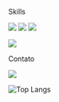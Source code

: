 Skills

![](https://img.shields.io/badge/HTML5-E34F26?style=for-the-badge&logo=html5&logoColor=white)
![](https://img.shields.io/badge/CSS-239120?&style=for-the-badge&logo=css3&logoColor=white)
![](https://img.shields.io/badge/JavaScript-323330?style=for-the-badge&logo=javascript&logoColor=F7DF1E)


![](https://img.shields.io/badge/Python-14354C?style=for-the-badge&logo=python&logoColor=white)

Contato

[![](https://img.shields.io/badge/LinkedIn-0077B5?style=for-the-badge&logo=linkedin&logoColor=whit)](https://www.linkedin.com/in/guilherme-gomes-de-marchi-81990a234/)



![Top Langs](https://github-readme-stats.vercel.app/api/top-langs/?username=Voltzzzs)
